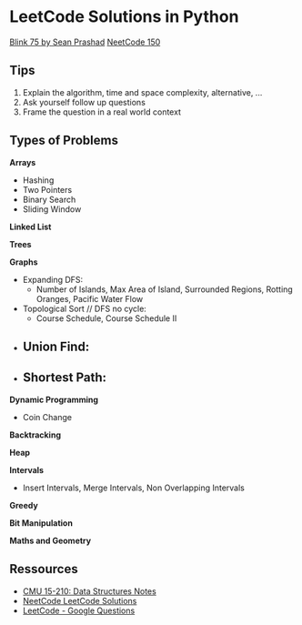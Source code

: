 # LeetCode Solutions in Python

[Blink 75 by Sean Prashad](https://seanprashad.com/leetcode-patterns/)
[NeetCode 150](https://neetcode.io/practice)

## Tips

1. Explain the algorithm, time and space complexity, alternative, ...
2. Ask yourself follow up questions
3. Frame the question in a real world context


## Types of Problems

**Arrays**

- Hashing
- Two Pointers
- Binary Search
- Sliding Window

**Linked List**


**Trees**


**Graphs**

- Expanding DFS:
    - Number of Islands, Max Area of Island, Surrounded Regions, Rotting Oranges, Pacific Water Flow
- Topological Sort // DFS no cycle:
    - Course Schedule, Course Schedule II
- Union Find:
    - 
- Shortest Path:
    - 

**Dynamic Programming**

- Coin Change

**Backtracking**


**Heap**


**Intervals**

- Insert Intervals, Merge Intervals, Non Overlapping Intervals

**Greedy**


**Bit Manipulation**


**Maths and Geometry**


## Ressources

- [CMU 15-210: Data Structures Notes](http://www.cs.cmu.edu/afs/cs/academic/class/15210-s15/www/lectures/)
- [NeetCode LeetCode Solutions](https://github.com/neetcode-gh/leetcode/tree/main/python)
- [LeetCode - Google Questions](https://leetcode.com/discuss/interview-question/971009/List-of-2020-interview-question-for-Google)

